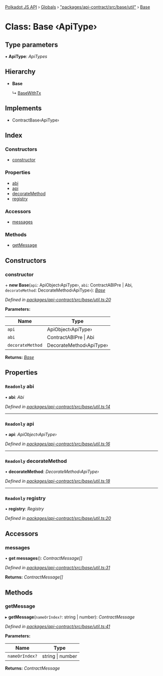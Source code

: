 [Polkadot JS API](../README.md) › [Globals](../globals.md) › ["packages/api-contract/src/base/util"](../modules/_packages_api_contract_src_base_util_.md) › [Base](_packages_api_contract_src_base_util_.base.md)

# Class: Base ‹**ApiType**›

## Type parameters

▪ **ApiType**: *ApiTypes*

## Hierarchy

* **Base**

  ↳ [BaseWithTx](_packages_api_contract_src_base_util_.basewithtx.md)

## Implements

* ContractBase‹ApiType›

## Index

### Constructors

* [constructor](_packages_api_contract_src_base_util_.base.md#constructor)

### Properties

* [abi](_packages_api_contract_src_base_util_.base.md#readonly-abi)
* [api](_packages_api_contract_src_base_util_.base.md#readonly-api)
* [decorateMethod](_packages_api_contract_src_base_util_.base.md#readonly-decoratemethod)
* [registry](_packages_api_contract_src_base_util_.base.md#readonly-registry)

### Accessors

* [messages](_packages_api_contract_src_base_util_.base.md#messages)

### Methods

* [getMessage](_packages_api_contract_src_base_util_.base.md#getmessage)

## Constructors

###  constructor

\+ **new Base**(`api`: ApiObject‹ApiType›, `abi`: ContractABIPre | Abi, `decorateMethod`: DecorateMethod‹ApiType›): *[Base](_packages_api_contract_src_base_util_.base.md)*

*Defined in [packages/api-contract/src/base/util.ts:20](https://github.com/polkadot-js/api/blob/fa935156e/packages/api-contract/src/base/util.ts#L20)*

**Parameters:**

Name | Type |
------ | ------ |
`api` | ApiObject‹ApiType› |
`abi` | ContractABIPre &#124; Abi |
`decorateMethod` | DecorateMethod‹ApiType› |

**Returns:** *[Base](_packages_api_contract_src_base_util_.base.md)*

## Properties

### `Readonly` abi

• **abi**: *Abi*

*Defined in [packages/api-contract/src/base/util.ts:14](https://github.com/polkadot-js/api/blob/fa935156e/packages/api-contract/src/base/util.ts#L14)*

___

### `Readonly` api

• **api**: *ApiObject‹ApiType›*

*Defined in [packages/api-contract/src/base/util.ts:16](https://github.com/polkadot-js/api/blob/fa935156e/packages/api-contract/src/base/util.ts#L16)*

___

### `Readonly` decorateMethod

• **decorateMethod**: *DecorateMethod‹ApiType›*

*Defined in [packages/api-contract/src/base/util.ts:18](https://github.com/polkadot-js/api/blob/fa935156e/packages/api-contract/src/base/util.ts#L18)*

___

### `Readonly` registry

• **registry**: *Registry*

*Defined in [packages/api-contract/src/base/util.ts:20](https://github.com/polkadot-js/api/blob/fa935156e/packages/api-contract/src/base/util.ts#L20)*

## Accessors

###  messages

• **get messages**(): *ContractMessage[]*

*Defined in [packages/api-contract/src/base/util.ts:31](https://github.com/polkadot-js/api/blob/fa935156e/packages/api-contract/src/base/util.ts#L31)*

**Returns:** *ContractMessage[]*

## Methods

###  getMessage

▸ **getMessage**(`nameOrIndex?`: string | number): *ContractMessage*

*Defined in [packages/api-contract/src/base/util.ts:41](https://github.com/polkadot-js/api/blob/fa935156e/packages/api-contract/src/base/util.ts#L41)*

**Parameters:**

Name | Type |
------ | ------ |
`nameOrIndex?` | string &#124; number |

**Returns:** *ContractMessage*
